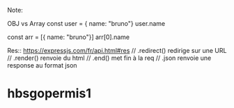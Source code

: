 Note:

OBJ vs Array
const user = { name: "bruno"}
user.name

const arr = [{ name: "bruno"}]
arr[0].name

Res:: https://expressjs.com/fr/api.html#res
// .redirect() redirige sur une URL
// .render() renvoie du html
// .end() met fin à la req
// .json renvoie une response au format json
# hbsgopermis1
